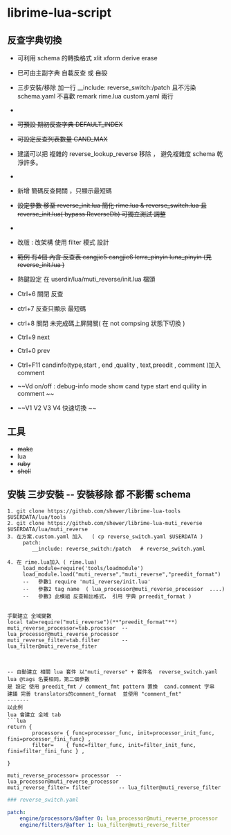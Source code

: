 # librime-lua-script

## 反查字典切換

* 可利用 schema 的轉換格式 xlit xform  derive erase 
* 巳可由主副字典 自載反查    或 ~~自設~~
* 三步安裝/移除    加一行 __include: reverse_switch:/patch 且不污染 schema.yaml 不喜歡 remark rime.lua  custom.yaml 兩行 
* 

* ~~可預設 期初反查字典 DEFAULT_INDEX~~
* ~~可設定反查列表數量  CAND_MAX~~
* 建議可以把 複雜的 reverse_lookup_reverse 移除 ， 避免複雜度  schema 乾淨許多。
*
* 新增 簡碼反查開關 ，只顯示最短碼 
* ~~設定參數 移至 reverse_init.lua  簡化 rime.lua  & reverse_switch.lua  且 reverse_init.lua( bypass ReverseDb) 可獨立測試 調整~~
*
* 改版 : 改架構  使用 filter  模式 設計 
* ~~範例 有4個 內含 反查表   cangjie5 cangjie6 lerra_pinyin  luna_pinyin   (見 reverse_init.lua )~~
* 熱鍵設定 在 userdir/lua/muti_reverse/init.lua 檔頭 
* Ctrl+6 關閉 反查
* ctrl+7 反查只顯示 最短碼
* ctrl+8  關閉 未完成碼上屏開關( 在 not compsing 狀態下切換 )
* Ctrl+9 next  
* Ctrl+0 prev 
* Ctrl+F11  candinfo(type,start , end ,quality , text,preedit , comment )加入comment
* ~~Vd  on/off : debug-info mode show cand type start end quility in comment ~~
* ~~V1 V2 V3 V4 快速切換  ~~



## 工具
   * ~~make~~
   * lua
   * ~~ruby~~
   * ~~shell~~
   
## 安裝 三步安裝    --  安裝移除 都 不影嚮 schema  
```
1. git clone https://github.com/shewer/librime-lua-tools  $USERDATA/lua/tools 
2. git clone https://github.com/shewer/librime-lua-muti_reverse $USERDATA/lua/muti_reverse
3. 在方案.custom.yaml 加入   ( cp reverse_switch.yaml $USERDATA )
     patch:
	    __include: reverse_switch:/patch   # reverse_switch.yaml

4. 在 rime.lua加入 ( rime.lua) 
     load_module=require('tools/loadmodule')  
     load_module.load("muti_reverse","muti_reverse","preedit_format") 
	 --   參數1 require 'muti_reverse/init.lua' 
	 --   參數2 tag name  ( lua_processor@muti_reverse_processor  ....)
	 --   參數3 此模組 反查輸出格式， 引用 字典 prreedit_format )
     
     
手動建立 全域變數     
local tab=require("muti_reverse")(**"preedit_format"**) 
muti_reverse_processor=tab.procssor  --   lua_processor@muti_reverse_processor
muti_reverse_filter=tab.filter       --   lua_filter@muti_reverse_fiter



-- 自動建立 相關 lua 套件 以"muti_reverse" + 套件名  reverse_switch.yaml  lua @tags 名要相同，第二個參數
是 設定 使用 preedit_fmt / comment_fmt pattern 置換  cand.comment 字串 
建議 完善 translators的comment_format  並使用 "comment_fmt"
-------
以此例  
lua 會建立 全域 tab 
```lua
return {
        processor= { func=processor_func, init=processor_init_func, fini=processor_fini_func} ,
        filter=    { func=filter_func, init=filter_init_func,    fini=filter_fini_func } ,

}

muti_reverse_processor= processor  -- lua_processor@muti_reverse_processor
muti_reverse_filter= filter         -- lua_filter@muti_reverse_filter

```

```yaml
### reverse_switch.yaml 

patch:  
    engine/processors/@after 0: lua_processor@muti_reverse_processor
    engine/filters/@after 1: lua_filter@muti_reverse_filter

```





       
       

 




